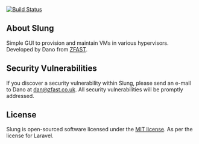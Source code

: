 [![Build Status](https://travis-ci.org/Danomanic/slung.svg?branch=master)](https://travis-ci.org/Danomanic/slung)

## About Slung

Simple GUI to provision and maintain VMs in various hypervisors. Developed by Dano from [ZFAST](https://www.zfast.co.uk).


## Security Vulnerabilities

If you discover a security vulnerability within Slung, please send an e-mail to Dano at dan@zfast.co.uk. All security vulnerabilities will be promptly addressed.

## License

Slung is open-sourced software licensed under the [MIT license](http://opensource.org/licenses/MIT). As per the license for Laravel.
